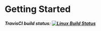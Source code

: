 # Getting Started

##### TravisCI build status: [![Linux Build Status](https://travis-ci.org/jastao/spring-microservice-store.svg?branch=master)](https://travis-ci.org/jastao/spring-microservice-store)

